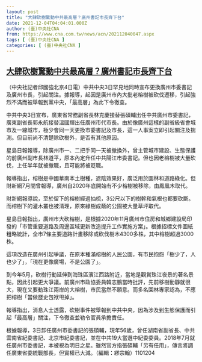 ```yaml
---
layout: post
title: "大肆砍樹驚動中共最高層？廣州書記市長齊下台"
date: 2021-12-04T04:04:01.000Z
author: (臺)中央社CNA
from: https://www.cna.com.tw/news/acn/202112040047.aspx
tags: [ (臺)中央社CNA ]
categories: [ (臺)中央社CNA ]
---
```

<!--1638590641000-->
[大肆砍樹驚動中共最高層？廣州書記市長齊下台](https://www.cna.com.tw/news/acn/202112040047.aspx)
------

<div>
<div></div><div><p>（中央社記者邱國強北京4日電）中共中央3日罕見地同時宣布更換廣州市委書記及廣州市長，引起關注。據報導，起因是廣州市內大批老榕樹被砍伐遷移，引起強烈不滿而被舉報到黨中央，「最高層」為此下令徹查。</p><p>中共中央3日宣布，廣東省常務副省長林克慶接替張碩輔出任中共廣州市委書記，廣東副省長郭永航接替溫國輝出任廣州市代市長。由於像廣州這樣的副省級省會城市及一線城市，極少會同一天更換市委書記及市長，這一人事案立即引起關注及揣測。但目前尚不清楚除砍樹外，是否有其他原因。</p><p>星島日報報導，除廣州市一、二把手同一天被撤換外，曾主管城市建設、生態保護的前廣州副市長林道平，原本內定升任中共陽江市委書記。但也因老榕樹被大量砍伐，上任半年就被撤職，且可能將被貶職。</p><p>報導指出，榕樹是中國華南本土樹種，遮陰效果好，廣泛用於園林和道路綠化。但財新網7月間曾報導，廣州自2020年底開始有不少榕樹被移除，由鳳凰木取代。</p><p>財新網報導說，至於留下的榕樹經過抽梳，3公尺以下的樹幹和氣根也都要砍斷。而榕樹下的灌木叢也被清理，原來綠樹成蔭的公園被大量草坪取代。</p><p>星島日報指出，廣州市大砍榕樹，是根據2020年11月廣州市住房和城鄉建設局印發的「市管重要道路及周邊區域更新改造提升工作實施方案」。根據招標文件圖紙粗略統計，全市7條主要道路計畫移除或砍伐樹木4300多株，其中榕樹超過3000株。</p><p>這項改造在廣州引起爭議，在原本種滿榕樹的人民公園，有市民抱怨「樹少了，人也少了」，「現在更像廣場，不是公園了」。</p><p>到今年5月，砍樹行動延伸到海珠區濱江西路附近，當地是觀賞珠江夜景的著名景點，因此引起更大爭議。前廣州市政協委員韓志鵬當時批評，先前移樹動靜就很大，現在又要動珠江兩岸的大榕樹，市民當然不願意。而多名園林專家認為，不應把榕樹「當做歷史包袱甩掉」。</p><p>報導指出，消息人士透露，砍樹事件被舉報到中共中央，因為涉及到生態保護而引起「最高層」關注，下令徹查並勒令官員承擔責任。</p><p>根據報導，3日卸任廣州市委書記的張碩輔，現年56歲，曾任湖南省副省長、中共雲南省紀委書記、北京市紀委書記，並在中共19大當選中紀委委員。2018年7月就任廣州市委書記，本被視為明日之星。雖然官方指張碩輔「另有任用」，傳言將調任廣東省委統戰部長，但實權已大減。（編輯：繆宗翰）1101204</p></div>
</div>
